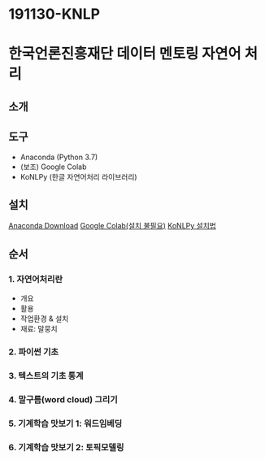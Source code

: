 # 191130-KNLP
# 한국언론진흥재단 데이터 멘토링 자연어 처리

## 소개

## 도구
* Anaconda (Python 3.7)
* (보조) Google Colab
* KoNLPy (한글 자연어처리 라이브러리)

## 설치
[Anaconda Download](https://www.anaconda.com/distribution/)
[Google Colab(설치 불필요)](https://colab.research.google.com/)
[KoNLPy 설치법](https://konlpy-ko.readthedocs.io/ko/v0.4.3/install/)

## 순서
### 1. 자연어처리란
  * 개요
  * 활용 
  * 작업환경 & 설치
  * 재료: 말뭉치

### 2. 파이썬 기초
<!-- NLTK 기반 -->

### 3. 텍스트의 기초 통계
<!-- NLTK 기반 -->

### 4. 말구름(word cloud) 그리기
<!-- 문레기 사례 기반 -->

### 5. 기계학습 맛보기 1: 워드임베딩
<!-- 새 사례 만들어야 -->

### 6. 기계학습 맛보기 2: 토픽모델링
<!-- 동성애 기사 기반 -->



